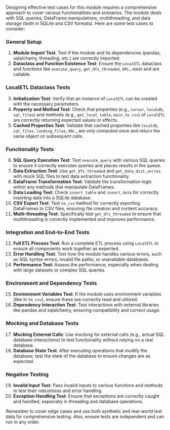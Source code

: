 Designing effective test cases for this module requires a comprehensive approach to cover various functionalities and scenarios. The module deals with SQL queries, DataFrame manipulations, multithreading, and data storage (both in SQLite and CSV formats). Here are some test cases to consider:

### General Setup
1. **Module Import Test**: Test if the module and its dependencies (pandas, sqlalchemy, threading, etc.) are correctly imported.
2. **Dataclass and Function Existence Test**: Ensure the `LocalETL` dataclass and functions like `execute_query`, `get_dfs_threaded`, etc., exist and are callable.

### LocalETL Dataclass Tests
3. **Initialization Test**: Verify that an instance of `LocalETL` can be created with the necessary parameters.
4. **Property and Method Test**: Check that properties (e.g., `cursor`, `localdb`, `sql_files`) and methods (e.g., `get_local_table`, `main_to_csv`) of `LocalETL` are correctly returning expected values or effects.
5. **Cached Properties Test**: Validate that cached properties like `localdb`, `sql_files`, `landing_files`, etc., are only computed once and return the same object on subsequent calls.

### Functionality Tests
6. **SQL Query Execution Test**: Test `execute_query` with various SQL queries to ensure it correctly executes queries and places results in the queue.
7. **Data Extraction Test**: Use `get_dfs_threaded` and `get_data_dict_series` with mock SQL files to test data extraction functionality.
8. **DataFrame Transformation Test**: Validate the transformation logic within any methods that manipulate DataFrames.
9. **Data Loading Test**: Check `insert_table` and `insert_data` for correctly inserting data into a SQLite database.
10. **CSV Export Test**: Test `to_csv` method for correctly exporting DataFrames to CSV files, ensuring file creation and content accuracy.
11. **Multi-threading Test**: Specifically test `get_dfs_threaded` to ensure that multithreading is correctly implemented and improves performance.

### Integration and End-to-End Tests
12. **Full ETL Process Test**: Run a complete ETL process using `LocalETL` to ensure all components work together as expected.
13. **Error Handling Test**: Test how the module handles various errors, such as SQL syntax errors, invalid file paths, or unavailable databases.
14. **Performance Test**: Assess the performance, especially when dealing with large datasets or complex SQL queries.

### Environment and Dependency Tests
15. **Environment Variables Test**: If the module uses environment variables (like in `to_csv`), ensure these are correctly read and utilized.
16. **Dependency Interaction Test**: Test interactions with external libraries like pandas and sqlalchemy, ensuring compatibility and correct usage.

### Mocking and Database Tests
17. **Mocking External Calls**: Use mocking for external calls (e.g., actual SQL database interactions) to test functionality without relying on a real database.
18. **Database State Test**: After executing operations that modify the database, test the state of the database to ensure changes are as expected.

### Negative Testing
19. **Invalid Input Test**: Pass invalid inputs to various functions and methods to test their robustness and error handling.
20. **Exception Handling Test**: Ensure that exceptions are correctly caught and handled, especially in threading and database operations.

Remember to cover edge cases and use both synthetic and real-world test data for comprehensive testing. Also, ensure tests are independent and can run in any order.
